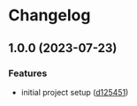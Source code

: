 # Changelog

## 1.0.0 (2023-07-23)


### Features

* initial project setup ([d125451](https://github.com/joke/asdf-age-plugin-yubikey/commit/d125451ead993d9018f105540c43a9af6949d597))
